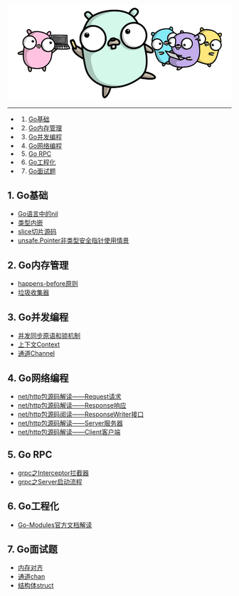 <div align=center width=60%><img src="/assets/go.png"/></div>

------

<!-- vscode-markdown-toc -->
* 1. [Go基础](#Go)
* 2. [Go内存管理](#Go-1)
* 3. [Go并发编程](#Go-1)
* 4. [Go网络编程](#Go-1)
* 5. [Go RPC](#GoRPC)
* 6. [Go工程化](#Go-1)
* 7. [Go面试题](#Go-1)

<!-- vscode-markdown-toc-config
	numbering=true
	autoSave=true
	/vscode-markdown-toc-config -->
<!-- /vscode-markdown-toc -->

##  1. <a name='Go'></a>Go基础

* [Go语言中的nil](/docs/Go语言中的nil.md)
* [类型内嵌](/docs/Go语言中的类型内嵌.md)
* [slice切片源码](docs/slice源码解读.md)
* [unsafe.Pointer非类型安全指针使用情景](/docs/unsafe.Pointer非安全类型指针.md)

##  2. <a name='Go-1'></a>Go内存管理

* [happens-before原则](/docs/Go语言HappensBefore原则.md)
* [垃圾收集器](/docs/Go语言垃圾收集器.md)

##  3. <a name='Go-1'></a>Go并发编程

* [并发同步原语和锁机制](docs/Go语言并发同步原语和锁.md)
* [上下文Context](/docs/Go语言上下文Context.md)
* [通道Channel](/docs/Go语言通道Channel.md)

##  4. <a name='Go-1'></a>Go网络编程
  
* [net/http包源码解读——Request请求](/docs/http包之Request.md)
* [net/http包源码解读——Response响应](/docs/http包之Response.md)
* [net/http包源码阅读——ResponseWriter接口](/docs/http包之ResponseWriter.md)
* [net/http包源码解读——Server服务器](/docs/http包之Server.md)
* [net/http包源码解读——Client客户端](/docs/http包之Client.md)

##  5. <a name='GoRPC'></a>Go RPC

* [grpc之Interceptor拦截器](/docs/grpc之拦截器.md)
* [grpc之Server启动流程](/docs/grpc之Server启动.md)

##  6. <a name='Go-1'></a>Go工程化

* [Go-Modules官方文档解读](docs/Go-Modules官方文档解读.md)

##  7. <a name='Go-1'></a>Go面试题

* [内存对齐](docs/Go语言内存对齐.md)
* [通道chan](/docs/Go面试Channel.md)
* [结构体struct](/docs/Go面试结构体.md)